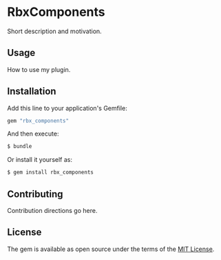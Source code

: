 # RbxComponents
Short description and motivation.

## Usage
How to use my plugin.

## Installation
Add this line to your application's Gemfile:

```ruby
gem "rbx_components"
```

And then execute:
```bash
$ bundle
```

Or install it yourself as:
```bash
$ gem install rbx_components
```

## Contributing
Contribution directions go here.

## License
The gem is available as open source under the terms of the [MIT License](https://opensource.org/licenses/MIT).
